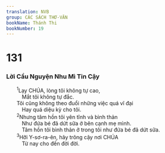 ```yaml
---
translation: NVB
group: CÁC SÁCH THƠ-VĂN
bookName: Thánh Thi 
bookNumber: 19
---
```


<div class="title"><h1>131</h1><h3>Lời Cầu Nguyện Nhu Mì Tin Cậy </h3></div>
<span class="verse thi_131_1">  <sup>1</sup>Lạy CHÚA, lòng tôi không tự cao, <br/>   Mắt tôi không tự đắc. <br/>  Tôi cũng không theo đuổi những việc quá vĩ đại <br/>   Hay quá diệu kỳ cho tôi. <br/></span>
<span class="verse thi_131_2">  <sup>2</sup>Nhưng tâm hồn tôi yên tĩnh và bình thản <br/>   Như đứa bé đã dứt sữa ở bên cạnh mẹ mình. <br/>   Tâm hồn tôi bình thản ở trong tôi như đứa bé đã dứt sữa. <br/></span>
<span class="verse thi_131_3">  <sup>3</sup>Hỡi Y-sơ-ra-ên, hãy trông cậy nơi CHÚA<br/>   Từ nay cho đến đời đời. <br/></span>
